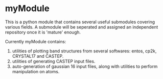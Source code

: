 # myModule

This is a python module that contains several useful submodules covering various fields. A submodule will be seperated and assigned an independent repository once it is 'mature' enough.

Currently myModule contains:

 1. utilities of plotting band structures from several softwares: entos, cp2k, CRYSTAL17 and CASTEP.
 2. utilities of generating CASTEP input files.
 3. auto-generation of gaussian 16 input files, along with utilities to perform manipulation on atoms.
